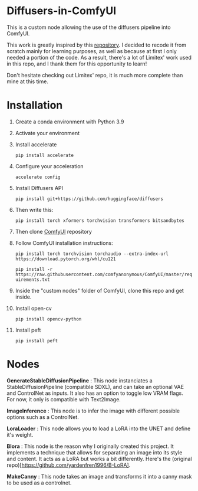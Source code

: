 # Diffusers-in-ComfyUI
This is a custom node allowing the use of the diffusers pipeline into ComfyUI. 

This work is greatly inspired by this [repository](https://github.com/Limitex/ComfyUI-Diffusers). I decided to recode it from scratch mainly for learning purposes, as well as because at first I only needed a portion of the code. As a result, there's a lot of Limitex' work used in this repo, and I thank them for this opportunity to learn!

Don't hesitate checking out Limitex' repo, it is much more complete than mine at this time.


# Installation
1. Create a conda environment with Python 3.9
2. Activate your environment
3. Install accelerate

    ```pip install accelerate```

4. Configure your acceleration

    ```accelerate config```

5. Install Diffusers API 

    ```pip install git+https://github.com/huggingface/diffusers```

6. Then write this:

    ```pip install torch xformers torchvision transformers bitsandbytes```

7. Then clone [ComfyUI](https://github.com/comfyanonymous/ComfyUI) repository

8. Follow ComfyUI installation instructions:

    ```pip install torch torchvision torchaudio --extra-index-url https://download.pytorch.org/whl/cu121```

    ```pip install -r https://raw.githubusercontent.com/comfyanonymous/ComfyUI/master/requirements.txt```

9. Inside the "custom nodes" folder of ComfyUI, clone this repo and get inside.

10. Install open-cv

    ```pip install opencv-python```

11. Install peft

    ```pip install peft```


# Nodes

**GenerateStableDiffusionPipeline** : This node instanciates a StableDiffusionPipeline (compatible SDXL), and can take an optional VAE and ControlNet as inputs. It also has an option to toggle low VRAM flags. For now, it only is compatible with Text2Image.

**ImageInference** : This node is to infer the image with different possible options such as a ControlNet.

**LoraLoader** : This node allows you to load a LoRA into the UNET and define it's weight.

**Blora** : This node is the reason why I originally created this project. It implements a technique that allows for separating an image into its style and content. It acts as a LoRA but works a bit differently. Here's the (original repo)[https://github.com/yardenfren1996/B-LoRA].

**MakeCanny** : This node takes an image and transforms it into a canny mask to be used as a controlnet. 
